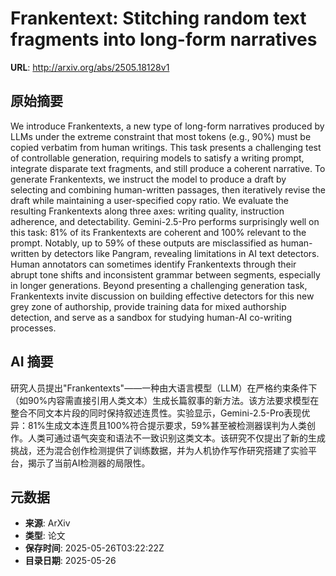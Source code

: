 # Frankentext: Stitching random text fragments into long-form narratives

**URL**: http://arxiv.org/abs/2505.18128v1

## 原始摘要

We introduce Frankentexts, a new type of long-form narratives produced by
LLMs under the extreme constraint that most tokens (e.g., 90%) must be copied
verbatim from human writings. This task presents a challenging test of
controllable generation, requiring models to satisfy a writing prompt,
integrate disparate text fragments, and still produce a coherent narrative. To
generate Frankentexts, we instruct the model to produce a draft by selecting
and combining human-written passages, then iteratively revise the draft while
maintaining a user-specified copy ratio. We evaluate the resulting Frankentexts
along three axes: writing quality, instruction adherence, and detectability.
Gemini-2.5-Pro performs surprisingly well on this task: 81% of its Frankentexts
are coherent and 100% relevant to the prompt. Notably, up to 59% of these
outputs are misclassified as human-written by detectors like Pangram, revealing
limitations in AI text detectors. Human annotators can sometimes identify
Frankentexts through their abrupt tone shifts and inconsistent grammar between
segments, especially in longer generations. Beyond presenting a challenging
generation task, Frankentexts invite discussion on building effective detectors
for this new grey zone of authorship, provide training data for mixed
authorship detection, and serve as a sandbox for studying human-AI co-writing
processes.


## AI 摘要

研究人员提出"Frankentexts"——一种由大语言模型（LLM）在严格约束条件下（如90%内容需直接引用人类文本）生成长篇叙事的新方法。该方法要求模型在整合不同文本片段的同时保持叙述连贯性。实验显示，Gemini-2.5-Pro表现优异：81%生成文本连贯且100%符合提示要求，59%甚至被检测器误判为人类创作。人类可通过语气突变和语法不一致识别这类文本。该研究不仅提出了新的生成挑战，还为混合创作检测提供了训练数据，并为人机协作写作研究搭建了实验平台，揭示了当前AI检测器的局限性。

## 元数据

- **来源**: ArXiv
- **类型**: 论文
- **保存时间**: 2025-05-26T03:22:22Z
- **目录日期**: 2025-05-26
